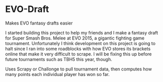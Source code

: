 # EVO-Draft
Makes EVO fantasy drafts easier

I started building this project to help my friends and I make a fantasy draft for Super Smash Bros. Melee at EVO 2015, a gigantic fighting game tournament. Unfortunately I think development on this project is going to halt since I ran into some roadblocks with how EVO stores its brackets online that make it very difficult to scrape. I will be fixing this up before future tournaments such as TBH5 this year, though.

Uses Scrapy or Challonge to pull tournament data, then computes how many points each individual player has won so far.
